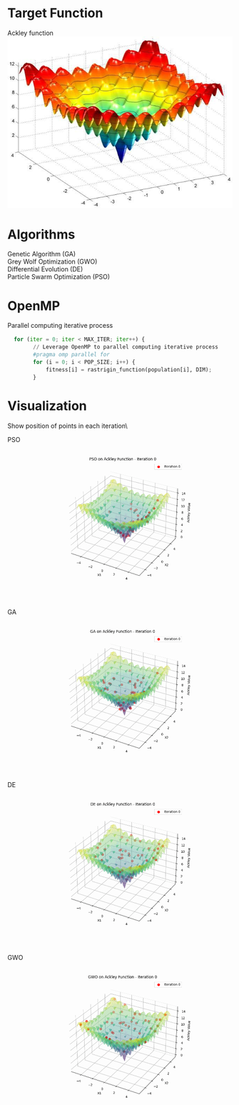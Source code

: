 # Target Function
Ackley function\
![](https://github.com/LA-Bros/596_Project/blob/main/Image/Ackley.jpg?raw=true)


# Algorithms
Genetic Algorithm (GA)\
Grey Wolf Optimization (GWO)\
Differential Evolution (DE)\
Particle Swarm Optimization (PSO)

# OpenMP
Parallel computing iterative process

```python
  for (iter = 0; iter < MAX_ITER; iter++) {
        // Leverage OpenMP to parallel computing iterative process
        #pragma omp parallel for
        for (i = 0; i < POP_SIZE; i++) {
            fitness[i] = rastrigin_function(population[i], DIM);
        }
```
# Visualization
Show position of points in each iteration\

PSO\
![](https://github.com/LA-Bros/596_Project/blob/main/Image/PSO_Ackley.gif?raw=true)

GA\
![](https://github.com/LA-Bros/596_Project/blob/main/Image/GA_Ackley.gif?raw=true)

DE\
![](https://github.com/LA-Bros/596_Project/blob/main/Image/DE_Ackley.gif?raw=true)

GWO\
![](https://github.com/LA-Bros/596_Project/blob/main/Image/GWO_Ackley.gif?raw=true)


